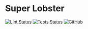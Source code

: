 # Super Lobster

[![Lint Status](https://github.com/baconsenpaii/super-lobster/actions/workflows/lint.yml/badge.svg)](https://github.com/baconsenpaii/super-lobster/actions/workflows/lint.yml)
[![Tests Status](https://github.com/baconsenpaii/super-lobster/actions/workflows/tests.yml/badge.svg)](https://github.com/baconsenpaii/super-lobster/actions/workflows/tests.yml)
[![GitHub](https://img.shields.io/github/license/baconsenpaii/super-lobster)](/LICENSE)

